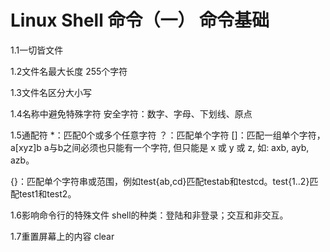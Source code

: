 # Linux Shell 命令（一） 命令基础


1.1一切皆文件

1.2文件名最大长度
255个字符

1.3文件名区分大小写

1.4名称中避免特殊字符
安全字符：数字、字母、下划线、原点

1.5通配符
*：匹配0个或多个任意字符
？：匹配单个字符
[]：匹配一组单个字符，a[xyz]b   a与b之间必须也只能有一个字符, 但只能是 x 或 y 或 z, 如: axb, ayb, azb。

{}：匹配单个字符串或范围，例如test{ab,cd}匹配testab和testcd。test{1..2}匹配test1和test2。

1.6影响命令行的特殊文件
shell的种类：登陆和非登录；交互和非交互。

1.7重置屏幕上的内容
clear
